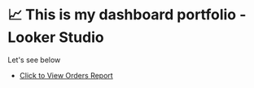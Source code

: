 # 📈 This is my dashboard portfolio - Looker Studio 

Let's see below
- [Click to View Orders Report](https://lookerstudio.google.com/reporting/62be8a31-1bf6-437c-af70-c106327ee5af)

